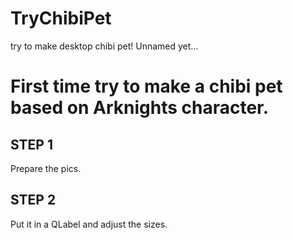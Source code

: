# TryChibiPet
try to make desktop chibi pet! Unnamed yet...

# First time try to make a chibi pet based on Arknights character.
## STEP 1 
Prepare the pics.

## STEP 2
Put it in a QLabel and adjust the sizes.
